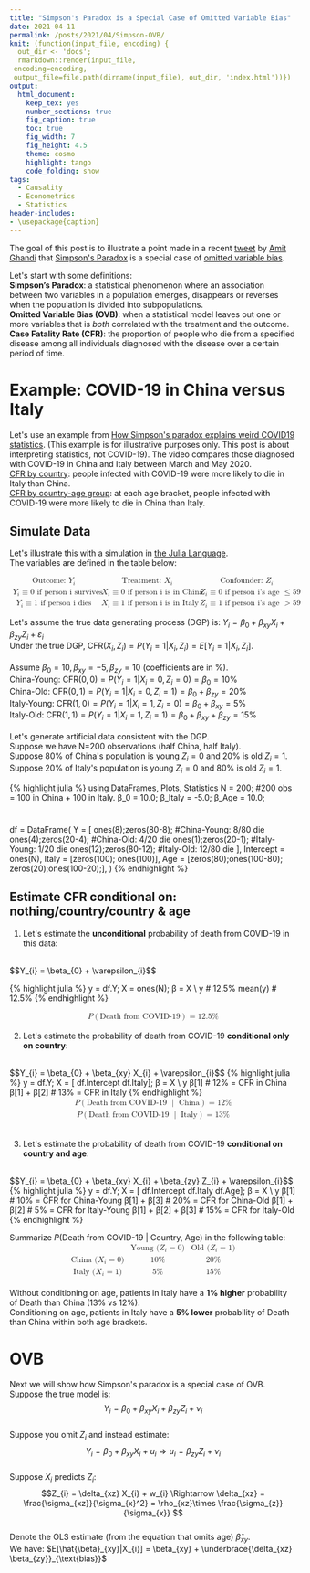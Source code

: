 ```yaml
---
title: "Simpson's Paradox is a Special Case of Omitted Variable Bias"
date: 2021-04-11
permalink: /posts/2021/04/Simpson-OVB/
knit: (function(input_file, encoding) {
  out_dir <- 'docs';
  rmarkdown::render(input_file,
 encoding=encoding,
 output_file=file.path(dirname(input_file), out_dir, 'index.html'))})
output:
  html_document:
    keep_tex: yes
    number_sections: true
    fig_caption: true
    toc: true
    fig_width: 7
    fig_height: 4.5
    theme: cosmo
    highlight: tango
    code_folding: show 
tags:
  - Causality
  - Econometrics
  - Statistics
header-includes:
- \usepackage{caption}
---
```


The goal of this post is to illustrate a point made in a 
recent [tweet](https://twitter.com/AmitEcon/status/1368990015536119813?s=20) 
by [Amit Ghandi](https://web.sas.upenn.edu/agandhi/) 
that [Simpson's Paradox](https://en.wikipedia.org/wiki/Simpson%27s_paradox) 
is a special case of 
[omitted variable bias](https://en.wikipedia.org/wiki/Omitted-variable_bias).

Let's start with some definitions:
<br/>
**Simpson’s Paradox**: a statistical phenomenon where an association between two variables in a population emerges, disappears or reverses when the population is divided into subpopulations.
<br/>
**Omitted Variable Bias (OVB)**: when a statistical model leaves out one or more variables that is _both_ correlated with the treatment and the outcome. 
<br>
<b>Case Fatality Rate (CFR)</b>: 
the proportion of people who die from a specified disease among all individuals diagnosed with the disease over a certain period of time.


Example: COVID-19 in China versus Italy
======
Let's use an example from 
[How Simpson's paradox explains weird COVID19 statistics](https://www.youtube.com/watch?v=t-Ci3FosqZs). 
(This example is for illustrative purposes only. This post is about interpreting statistics, not COVID-19). 
The video compares those diagnosed with COVID-19 in China and Italy between March and May 2020. 
<br>
<u>CFR by country</u>: people infected with COVID-19 were more likely to die in Italy than China. 
<br>
<u>CFR by country-age group</u>: at each age bracket, people infected with COVID-19 were more likely to die in China than Italy.

Simulate Data
------
Let's illustrate this with a simulation in [the Julia Language](https://julialang.org/).
<br>
The variables are defined in the table below:
<br>

[//]: <> (AZ: md does not handle math tables well. AZ created it in HTML then copy/pasted MatlML code.)

<math xmlns="http://www.w3.org/1998/Math/MathML" display="block">
  <mtable columnalign="left left left" columnspacing="1em" rowspacing="4pt" columnlines="solid solid" rowlines="solid none" frame="solid">
    <mtr>
      <mtd>
        <mtext>Outcome:&#xA0;</mtext>
        <msub>
          <mi>Y</mi>
          <mrow>
            <mi>i</mi>
          </mrow>
        </msub>
      </mtd>
      <mtd>
        <mtext>Treatment:&#xA0;</mtext>
        <msub>
          <mi>X</mi>
          <mrow>
            <mi>i</mi>
          </mrow>
        </msub>
      </mtd>
      <mtd>
        <mtext>Confounder:&#xA0;</mtext>
        <msub>
          <mi>Z</mi>
          <mrow>
            <mi>i</mi>
          </mrow>
        </msub>
      </mtd>
    </mtr>
    <mtr>
      <mtd>
        <msub>
          <mi>Y</mi>
          <mrow>
            <mi>i</mi>
          </mrow>
        </msub>
        <mo>&#x2261;</mo>
        <mn>0</mn>
        <mtext>&#xA0;if person i survives</mtext>
      </mtd>
      <mtd>
        <msub>
          <mi>X</mi>
          <mrow>
            <mi>i</mi>
          </mrow>
        </msub>
        <mo>&#x2261;</mo>
        <mn>0</mn>
        <mtext>&#xA0;if person i is in China</mtext>
      </mtd>
      <mtd>
        <msub>
          <mi>Z</mi>
          <mrow>
            <mi>i</mi>
          </mrow>
        </msub>
        <mo>&#x2261;</mo>
        <mn>0</mn>
        <mtext>&#xA0;if person i's age&#xA0;</mtext>
        <mo>&#x2264;</mo>
        <mn>59</mn>
      </mtd>
    </mtr>
    <mtr>
      <mtd>
        <msub>
          <mi>Y</mi>
          <mrow>
            <mi>i</mi>
          </mrow>
        </msub>
        <mo>&#x2261;</mo>
        <mn>1</mn>
        <mtext>&#xA0;if person i dies</mtext>
      </mtd>
      <mtd>
        <msub>
          <mi>X</mi>
          <mrow>
            <mi>i</mi>
          </mrow>
        </msub>
        <mo>&#x2261;</mo>
        <mn>1</mn>
        <mtext>&#xA0;if person i is in Italy</mtext>
      </mtd>
      <mtd>
        <msub>
          <mi>Z</mi>
          <mrow>
            <mi>i</mi>
          </mrow>
        </msub>
        <mo>&#x2261;</mo>
        <mn>1</mn>
        <mtext>&#xA0;if person i's age&#xA0;</mtext>
        <mo>&gt;</mo>
        <mn>59</mn>
      </mtd>
    </mtr>
  </mtable>
</math>

Let's assume the true data generating process (DGP) is: 
$Y_{i} = \beta_{0} + \beta_{xy} X_{i} + \beta_{zy} Z_{i} + \varepsilon_{i}$
<br>
Under the true DGP, $\text{CFR}\left(X_i, Z_i \right) = P\left(Y_i =1 | X_i, Z_i \right) =E\left[Y_i =1 | X_i, Z_i \right]$. 
<br><br>
Assume $\beta_{0}=10, \beta_{xy} = -5, \beta_{zy} = 10$ (coefficients are in %). 
<br>
China-Young: $\text{CFR}\left(0, 0\right) = P\left(Y_i =1 | X_i=0, Z_i=0 \right) = \beta_{0} = 10\%$
<br>
China-Old: $\text{CFR}\left(0, 1\right) = P\left(Y_i =1 | X_i=0, Z_i=1 \right) = \beta_{0} + \beta_{zy} = 20\%$
<br>
Italy-Young: $\text{CFR}\left(1, 0\right) = P\left(Y_i =1 | X_i=1, Z_i=0 \right) = \beta_{0} + \beta_{xy} = 5\%$
<br>
Italy-Old: $\text{CFR}\left(1, 1\right) = P\left(Y_i =1 | X_i=1, Z_i=1 \right) = \beta_{0} + \beta_{xy} + \beta_{zy} = 15\%$
<br><br>
Let's generate artificial data consistent with the DGP. 
<br>
Suppose we have N=200 observations (half China, half Italy). 
<br>
Suppose 80% of China's population is young $Z_{i} =0$ and 20% is old $Z_{i} = 1$.
<br>
Suppose 20% of Italy's population is young $Z_{i} =0$ and 80% is old $Z_{i} = 1$.

{% highlight julia %}
  using DataFrames, Plots, Statistics
  N = 200; #200 obs = 100 in China + 100 in Italy.
  β_0 = 10.0; β_Italy = -5.0; β_Age = 10.0;
  #
  df = DataFrame(
      Y        = [
                  ones(8);zeros(80-8);   #China-Young: 8/80 die
                  ones(4);zeros(20-4);   #China-Old:  4/20 die
                  ones(1);zeros(20-1);   #Italy-Young: 1/20 die
                  ones(12);zeros(80-12); #Italy-Old: 12/80 die
                  ], 
      Intercept = ones(N), 
      Italy     = [zeros(100); ones(100)], 
      Age       = [zeros(80);ones(100-80); 
                   zeros(20);ones(100-20);],
      )
{% endhighlight %}

Estimate CFR conditional on: nothing/country/country & age
------
1) Let's estimate the <b>unconditional</b> probability of death from COVID-19 in this data: 
<br> 
$$Y_{i} = \beta_{0} + \varepsilon_{i}$$

{% highlight julia %}
y = df.Y; X = ones(N);
β = X \ y   # 12.5%
mean(y)     # 12.5% 
{% endhighlight %}

<math xmlns="http://www.w3.org/1998/Math/MathML" display="block">
  <mtable columnalign="left left left" columnspacing="1em" rowspacing="4pt" columnlines="solid solid" rowlines="" frame="solid">
    <mtr>
      <mtd>
        <mi>P</mi>
        <mrow data-mjx-texclass="INNER">
          <mo data-mjx-texclass="OPEN">(</mo>
          <mtext>Death from COVID-19</mtext>
          <mo data-mjx-texclass="CLOSE">)</mo>
        </mrow>
        <mo>=</mo>
        <mn>12.5</mn>
        <mi mathvariant="normal">%</mi>
      </mtd>
    </mtr>
  </mtable>
</math>

2) Let's estimate the probability of death from COVID-19 <b>conditional only on country</b>: 
<br> 
$$Y_{i} = \beta_{0} + \beta_{xy} X_{i} + \varepsilon_{i}$$
{% highlight julia %}
y = df.Y; X = [ df.Intercept df.Italy];
β = X \ y   
β[1]         # 12% = CFR in China
β[1] + β[2]  # 13% = CFR in Italy
{% endhighlight %}

<math xmlns="http://www.w3.org/1998/Math/MathML" display="block">
  <mtable columnalign="left left left" columnspacing="1em" rowspacing="4pt" columnlines="solid solid" rowlines="solid" frame="solid">
    <mtr>
      <mtd>
        <mi>P</mi>
        <mrow data-mjx-texclass="INNER">
          <mo data-mjx-texclass="OPEN">(</mo>
          <mtext>Death from COVID-19&#xA0;</mtext>
          <mrow>
            <mo stretchy="false">|</mo>
          </mrow>
          <mtext>&#xA0;China</mtext>
          <mo data-mjx-texclass="CLOSE">)</mo>
        </mrow>
        <mo>=</mo>
        <mn>12</mn>
        <mi mathvariant="normal">%</mi>
      </mtd>
    </mtr>
    <mtr>
      <mtd>
        <mi>P</mi>
        <mrow data-mjx-texclass="INNER">
          <mo data-mjx-texclass="OPEN">(</mo>
          <mtext>Death from COVID-19&#xA0;</mtext>
          <mrow>
            <mo stretchy="false">|</mo>
          </mrow>
          <mtext>&#xA0;Italy</mtext>
          <mo data-mjx-texclass="CLOSE">)</mo>
        </mrow>
        <mo>=</mo>
        <mn>13</mn>
        <mi mathvariant="normal">%</mi>
      </mtd>
    </mtr>
  </mtable>
</math><br> 

3) Let's estimate the probability of death from COVID-19 <b>conditional on country and age</b>: 
<br> 
$$Y_{i} = \beta_{0} + \beta_{xy} X_{i} + \beta_{zy} Z_{i} + \varepsilon_{i}$$
{% highlight julia %}
y = df.Y; X = [ df.Intercept df.Italy df.Age];
β = X \ y   
β[1]                # 10% = CFR for China-Young
β[1] + β[3]         # 20% = CFR for China-Old
β[1] + β[2]         #  5% = CFR for Italy-Young
β[1] + β[2] + β[3]  # 15% = CFR for Italy-Old
{% endhighlight %}

Summarize $P\left( \text{Death from COVID-19 } | \text{ Country, Age} \right)$ in the following table:
<math xmlns="http://www.w3.org/1998/Math/MathML" display="block">
  <mtable columnalign="left left left" columnspacing="1em" rowspacing="4pt" columnlines="solid solid" rowlines="solid solid" frame="solid">
    <mtr>
      <mtd></mtd>
      <mtd>
        <mtext>Young&#xA0;</mtext>
        <mo stretchy="false">(</mo>
        <msub>
          <mi>Z</mi>
          <mrow>
            <mi>i</mi>
          </mrow>
        </msub>
        <mo>=</mo>
        <mn>0</mn>
        <mo stretchy="false">)</mo>
      </mtd>
      <mtd>
        <mtext>Old&#xA0;</mtext>
        <mo stretchy="false">(</mo>
        <msub>
          <mi>Z</mi>
          <mrow>
            <mi>i</mi>
          </mrow>
        </msub>
        <mo>=</mo>
        <mn>1</mn>
        <mo stretchy="false">)</mo>
      </mtd>
    </mtr>
    <mtr>
      <mtd>
        <mtext>China&#xA0;</mtext>
        <mo stretchy="false">(</mo>
        <msub>
          <mi>X</mi>
          <mrow>
            <mi>i</mi>
          </mrow>
        </msub>
        <mo>=</mo>
        <mn>0</mn>
        <mo stretchy="false">)</mo>
      </mtd>
      <mtd>
        <mn>10</mn>
        <mi mathvariant="normal">%</mi>
      </mtd>
      <mtd>
        <mn>20</mn>
        <mi mathvariant="normal">%</mi>
      </mtd>
    </mtr>
    <mtr>
      <mtd>
        <mtext>Italy&#xA0;</mtext>
        <mo stretchy="false">(</mo>
        <msub>
          <mi>X</mi>
          <mrow>
            <mi>i</mi>
          </mrow>
        </msub>
        <mo>=</mo>
        <mn>1</mn>
        <mo stretchy="false">)</mo>
      </mtd>
      <mtd>
        <mn>5</mn>
        <mi mathvariant="normal">%</mi>
      </mtd>
      <mtd>
        <mn>15</mn>
        <mi mathvariant="normal">%</mi>
      </mtd>
    </mtr>
  </mtable>
</math>
<br> 
Without conditioning on age, patients in Italy have a <b>1% higher</b> probability of Death than China (13% vs 12%). 
<br> 
Conditioning on age, patients in Italy have a <b>5% lower</b> probability of Death than China within both age brackets.


OVB
======
Next we will show how Simpson's paradox is a special case of OVB. 
<br>
Suppose the true model is:
$$Y_{i} = \beta_{0} + \beta_{xy} X_{i} + \beta_{zy} Z_{i} + \nu_{i}$$
<br>
Suppose you omit $Z_{i}$ and instead estimate:
$$Y_{i} = \beta_{0} + \beta_{xy} X_{i} + u_{i} \Rightarrow u_{i} = \beta_{zy} Z_{i} + \nu_{i} $$
<br>
Suppose $X_{i}$ predicts $Z_{i}$:
$$Z_{i} = \delta_{xz} X_{i} + w_{i} \Rightarrow \delta_{xz} = \frac{\sigma_{xz}}{\sigma_{x}^2} = \rho_{xz}\times \frac{\sigma_{z}}{\sigma_{x}} $$
<br>
Denote the OLS estimate (from the equation that omits age) ${\hat{\beta}_{xy}}$. 
<br>
We have: $E[\hat{\beta}_{xy}|X_{i}] = \beta_{xy} + \underbrace{\delta_{xz} \beta_{zy}}_{\text{bias}}$       

